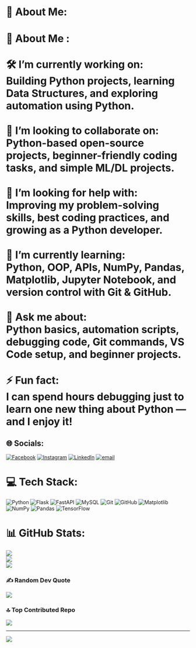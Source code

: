 # 💫 About Me:
# 🐍 About Me :<br><br>🛠️ **I’m currently working on:**  <br>Building Python projects, learning Data Structures, and exploring automation using Python.<br><br>🤝 **I’m looking to collaborate on:**  <br>Python-based open-source projects, beginner-friendly coding tasks, and simple ML/DL projects.<br><br>👐 **I’m looking for help with:**  <br>Improving my problem-solving skills, best coding practices, and growing as a Python developer.<br><br>🌱 **I’m currently learning:**  <br>Python, OOP, APIs, NumPy, Pandas, Matplotlib, Jupyter Notebook, and version control with Git & GitHub.<br><br>💬 **Ask me about:**  <br>Python basics, automation scripts, debugging code, Git commands, VS Code setup, and beginner projects.<br><br>⚡ **Fun fact:**  <br>I can spend hours debugging just to learn one new thing about Python — and I enjoy it!<br>


## 🌐 Socials:
[![Facebook](https://img.shields.io/badge/Facebook-%231877F2.svg?logo=Facebook&logoColor=white)](https://facebook.com/https://www.facebook.com/sha.on.90281/) [![Instagram](https://img.shields.io/badge/Instagram-%23E4405F.svg?logo=Instagram&logoColor=white)](https://instagram.com/s_h_a_on) [![LinkedIn](https://img.shields.io/badge/LinkedIn-%230077B5.svg?logo=linkedin&logoColor=white)](https://linkedin.com/in/https://www.linkedin.com/in/sha-on-771071251/) [![email](https://img.shields.io/badge/Email-D14836?logo=gmail&logoColor=white)](mailto:shaon35-994@diu.edu.bd) 

# 💻 Tech Stack:
![Python](https://img.shields.io/badge/python-3670A0?style=for-the-badge&logo=python&logoColor=ffdd54) ![Flask](https://img.shields.io/badge/flask-%23000.svg?style=for-the-badge&logo=flask&logoColor=white) ![FastAPI](https://img.shields.io/badge/FastAPI-005571?style=for-the-badge&logo=fastapi) ![MySQL](https://img.shields.io/badge/mysql-4479A1.svg?style=for-the-badge&logo=mysql&logoColor=white) ![Git](https://img.shields.io/badge/git-%23F05033.svg?style=for-the-badge&logo=git&logoColor=white) ![GitHub](https://img.shields.io/badge/github-%23121011.svg?style=for-the-badge&logo=github&logoColor=white) ![Matplotlib](https://img.shields.io/badge/Matplotlib-%23ffffff.svg?style=for-the-badge&logo=Matplotlib&logoColor=black) ![NumPy](https://img.shields.io/badge/numpy-%23013243.svg?style=for-the-badge&logo=numpy&logoColor=white) ![Pandas](https://img.shields.io/badge/pandas-%23150458.svg?style=for-the-badge&logo=pandas&logoColor=white) ![TensorFlow](https://img.shields.io/badge/TensorFlow-%23FF6F00.svg?style=for-the-badge&logo=TensorFlow&logoColor=white)
# 📊 GitHub Stats:
![](https://github-readme-stats.vercel.app/api?username=MarufAhmedShaon&theme=dark&hide_border=false&include_all_commits=true&count_private=true)<br/>
![](https://nirzak-streak-stats.vercel.app/?user=MarufAhmedShaon&theme=dark&hide_border=false)<br/>
![](https://github-readme-stats.vercel.app/api/top-langs/?username=MarufAhmedShaon&theme=dark&hide_border=false&include_all_commits=true&count_private=true&layout=compact)

### ✍️ Random Dev Quote
![](https://quotes-github-readme.vercel.app/api?type=horizontal&theme=radical)

### 🔝 Top Contributed Repo
![](https://github-contributor-stats.vercel.app/api?username=MarufAhmedShaon&limit=5&theme=dracula&combine_all_yearly_contributions=true)

---
[![](https://visitcount.itsvg.in/api?id=MarufAhmedShaon&icon=0&color=0)](https://visitcount.itsvg.in)

<!-- Proudly created with GPRM ( https://gprm.itsvg.in ) -->
